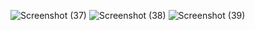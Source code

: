 ![Screenshot (37)](https://github.com/vikassharma011/Netflix-Clone/assets/67600288/da4331e6-36d3-4e27-a567-a2dfe9db458b)
![Screenshot (38)](https://github.com/vikassharma011/Netflix-Clone/assets/67600288/bc7dc2fd-973f-40eb-b3f0-2f897290b63e)
![Screenshot (39)](https://github.com/vikassharma011/Netflix-Clone/assets/67600288/34eeb3d9-6055-43ef-9d2d-d1c48df1ba3a)
